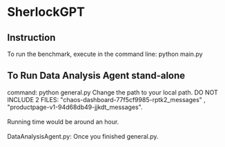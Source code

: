 <h1> SherlockGPT </h1>
<h2> Instruction </h2>
To run the benchmark, execute in the command line:
  python main.py


<h2> To Run Data Analysis Agent stand-alone </h2>
command: python general.py
Change the path to your local path. DO NOT INCLUDE 2 FILES: "chaos-dashboard-77f5cf9985-rptk2_messages" , "productpage-v1-94d68db49-jjkdt_messages".<br><br>
Running time would be around an hour.<br><br>
DataAnalysisAgent.py: Once you finished general.py.<br><br>
